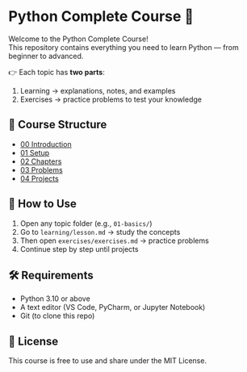 # Python Complete Course 🐍
Welcome to the Python Complete Course!  
This repository contains everything you need to learn Python — from beginner to advanced.  

👉 Each topic has **two parts**:
1. Learning → explanations, notes, and examples  
2. Exercises → practice problems to test your knowledge

## 📂 Course Structure
- [00 Introduction](./00-introduction)  
- [01 Setup](./01-setup)  
- [02 Chapters](./02-chapters)  
- [03 Problems](./03-problems)    
- [04 Projects](./04-projects)

## 🚀 How to Use
1. Open any topic folder (e.g., `01-basics/`)  
2. Go to `learning/lesson.md` → study the concepts  
3. Then open `exercises/exercises.md` → practice problems  
4. Continue step by step until projects

## 🛠 Requirements
- Python 3.10 or above
- A text editor (VS Code, PyCharm, or Jupyter Notebook)
- Git (to clone this repo)

## 📜 License
This course is free to use and share under the MIT License.
